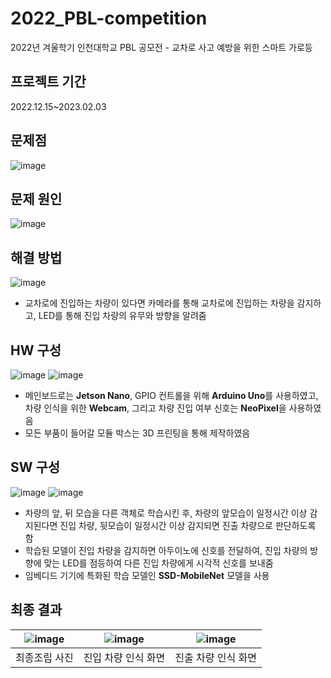 # 2022_PBL-competition

2022년 겨울학기 인천대학교 PBL 공모전 - 교차로 사고 예방을 위한 스마트 가로등

## 프로젝트 기간
2022.12.15~2023.02.03

## 문제점 
![image](https://github.com/Taebee00/2023_PBL-competition/assets/104549849/14a43560-2405-4504-bd88-a05e5b8203a1)

## 문제 원인
![image](https://github.com/Taebee00/2023_PBL-competition/assets/104549849/c353dd37-c5d1-47eb-8364-b438d7f5975c)

## 해결 방법
![image](https://github.com/Taebee00/2023_PBL-competition/assets/104549849/7c7f8e2f-e436-488e-bd09-324afa24fec1)
- 교차로에 진입하는 차량이 있다면 카메라를 통해 교차로에 진입하는 차량을 감지하고, LED를 통해 진입 차량의 유무와 방향을 알려줌

## HW 구성
![image](https://github.com/Taebee00/2023_PBL-competition/assets/104549849/d2948fd4-3bf1-436d-8cbb-5a65f2508698)
![image](https://github.com/Taebee00/2023_PBL-competition/assets/104549849/2f3d80a9-0829-49c4-86df-bec764fc6db9)
- 메인보드로는 **Jetson Nano**, GPIO 컨트롤을 위해 **Arduino Uno**를 사용하였고, 차량 인식을 위한 **Webcam**, 그리고 차량 진입 여부 신호는 **NeoPixel**을 사용하였음
- 모든 부품이 들어갈 모듈 박스는 3D 프린팅을 통해 제작하였음

## SW 구성
![image](https://github.com/Taebee00/2023_PBL-competition/assets/104549849/3cefcbe0-7fcb-446a-a84c-d2bd949fcba2)
![image](https://github.com/Taebee00/2023_PBL-competition/assets/104549849/e6bd76cd-725c-42f0-aa7b-3092c62a6cc4)
- 차량의 앞, 뒤 모습을 다른 객체로 학습시킨 후, 차량의 앞모습이 일정시간 이상 감지된다면 진입 차량, 뒷모습이 일정시간 이상 감지되면 진출 차량으로 판단하도록 함
- 학습된 모델이 진입 차량을 감지하면 아두이노에 신호를 전달하여, 진입 차량의 방향에 맞는 LED를 점등하여 다른 진입 차량에게 시각적 신호를 보내줌
- 임베디드 기기에 특화된 학습 모델인 **SSD-MobileNet** 모델을 사용

## 최종 결과
![image](https://github.com/Taebee00/2023_PBL-competition/assets/104549849/bf6a5e9f-6d93-4305-9a88-e50bfb0ccd63) | ![image](https://github.com/Taebee00/2023_PBL-competition/assets/104549849/32f6fb52-ea19-4fad-9564-f65560d32103) | ![image](https://github.com/Taebee00/2023_PBL-competition/assets/104549849/2db0db3a-ec3f-4d85-be55-156489b4e5ff)
|---|---|---|
|최종조립 사진|진입 차량 인식 화면|진출 차량 인식 화면|






